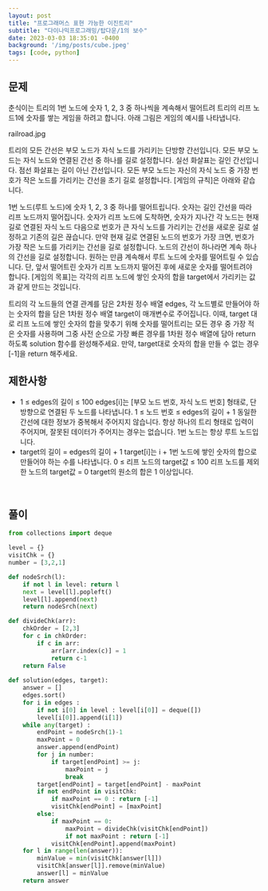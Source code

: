 ```yaml
---
layout: post
title: "프로그래머스 표현 가능한 이진트리"
subtitle: "다이나믹프로그래밍/탑다운/1의 보수"
date: 2023-03-03 18:35:01 -0400
background: '/img/posts/cube.jpeg'
tags: [code, python]
---
```

## 문제
춘식이는 트리의 1번 노드에 숫자 1, 2, 3 중 하나씩을 계속해서 떨어트려 트리의 리프 노드1에 숫자를 쌓는 게임을 하려고 합니다.
아래 그림은 게임의 예시를 나타냅니다.

railroad.jpg

트리의 모든 간선은 부모 노드가 자식 노드를 가리키는 단방향 간선입니다.
모든 부모 노드는 자식 노드와 연결된 간선 중 하나를 길로 설정합니다.
실선 화살표는 길인 간선입니다.
점선 화살표는 길이 아닌 간선입니다.
모든 부모 노드는 자신의 자식 노드 중 가장 번호가 작은 노드를 가리키는 간선을 초기 길로 설정합니다.
[게임의 규칙]은 아래와 같습니다.

1번 노드(루트 노드)에 숫자 1, 2, 3 중 하나를 떨어트립니다.
숫자는 길인 간선을 따라 리프 노드까지 떨어집니다.
숫자가 리프 노드에 도착하면, 숫자가 지나간 각 노드는 현재 길로 연결된 자식 노드 다음으로 번호가 큰 자식 노드를 가리키는 간선을 새로운 길로 설정하고 기존의 길은 끊습니다.
만약 현재 길로 연결된 노드의 번호가 가장 크면, 번호가 가장 작은 노드를 가리키는 간선을 길로 설정합니다.
노드의 간선이 하나라면 계속 하나의 간선을 길로 설정합니다.
원하는 만큼 계속해서 루트 노드에 숫자를 떨어트릴 수 있습니다.
단, 앞서 떨어트린 숫자가 리프 노드까지 떨어진 후에 새로운 숫자를 떨어트려야 합니다.
[게임의 목표]는 각각의 리프 노드에 쌓인 숫자의 합을 target에서 가리키는 값과 같게 만드는 것입니다.

트리의 각 노드들의 연결 관계를 담은 2차원 정수 배열 edges, 각 노드별로 만들어야 하는 숫자의 합을 담은 1차원 정수 배열 target이 매개변수로 주어집니다. 
이때, target 대로 리프 노드에 쌓인 숫자의 합을 맞추기 위해 숫자를 떨어트리는 모든 경우 중 가장 적은 숫자를 사용하며 그중 사전 순으로 가장 빠른 경우를 1차원 정수 배열에 담아 return 하도록 solution 함수를 완성해주세요. 
만약, target대로 숫자의 합을 만들 수 없는 경우 [-1]을 return 해주세요.
<br>

## 제한사항

* 1 ≤ edges의 길이 ≤ 100
  edges[i]는 [부모 노드 번호, 자식 노드 번호] 형태로, 단방향으로 연결된 두 노드를 나타냅니다.
    1 ≤ 노드 번호 ≤ edges의 길이 + 1
  동일한 간선에 대한 정보가 중복해서 주어지지 않습니다.
  항상 하나의 트리 형태로 입력이 주어지며, 잘못된 데이터가 주어지는 경우는 없습니다.
  1번 노드는 항상 루트 노드입니다.
* target의 길이 = edges의 길이 + 1
  target[i]는 i + 1번 노드에 쌓인 숫자의 합으로 만들어야 하는 수를 나타냅니다.
  0 ≤ 리프 노드의 target값 ≤ 100
  리프 노드를 제외한 노드의 target값 = 0
  target의 원소의 합은 1 이상입니다.
<br>

## 풀이

``` python
from collections import deque

level = {}
visitChk = {}
number = [3,2,1]

def nodeSrch(l): 
    if not l in level: return l
    next = level[l].popleft()
    level[l].append(next)
    return nodeSrch(next)

def divideChk(arr):
    chkOrder = [2,3]
    for c in chkOrder:
        if c in arr: 
            arr[arr.index(c)] = 1
            return c-1
    return False        
    
def solution(edges, target): 
    answer = []
    edges.sort()
    for i in edges :
        if not i[0] in level : level[i[0]] = deque([])
        level[i[0]].append(i[1])
    while any(target) : 
        endPoint = nodeSrch(1)-1
        maxPoint = 0
        answer.append(endPoint)
        for j in number:
            if target[endPoint] >= j: 
                maxPoint = j    
                break
        target[endPoint] = target[endPoint] - maxPoint
        if not endPoint in visitChk:
            if maxPoint == 0 : return [-1]
            visitChk[endPoint] = [maxPoint]
        else:
            if maxPoint == 0:
                maxPoint = divideChk(visitChk[endPoint])
                if not maxPoint : return [-1]
            visitChk[endPoint].append(maxPoint)
    for l in range(len(answer)):
        minValue = min(visitChk[answer[l]])
        visitChk[answer[l]].remove(minValue)
        answer[l] = minValue
    return answer
```
